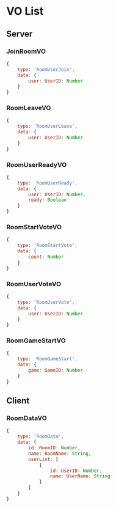 # VO List

## Server

### JoinRoomVO

```js
{
    type: 'RoomUserJoin',
    data: {
        user: UserID: Number
    }
}
```

### RoomLeaveVO

```js
{
    type: 'RoomUserLeave',
    data: {
        user: UserID: Number
    }
}
```

### RoomUserReadyVO

```js
{
    type: 'RoomUserReady',
    data: {
        user: UserID: Number,
        ready: Boolean
    }
}
```

### RoomStartVoteVO

```js
{
    type: 'RoomStartVote',
    data: {
        count: Number
    }
}
```

### RoomUserVoteVO

```js
{
    type: 'RoomUserVote',
    data: {
        user: UserID: Number
    }
}
```

### RoomGameStartVO

```js
{
    type: 'RoomGameStart',
    data: {
        game: GameID: Number
    }
}
```

## Client

### RoomDataVO

```js
{
    type: 'RoomData',
    data: {
        id: RoomID: Number,
        name: RoomName: String,
        userList: [
            {
                id: UserID: Number,
                name: UserName: String
            }
        ]
    }
}
```
